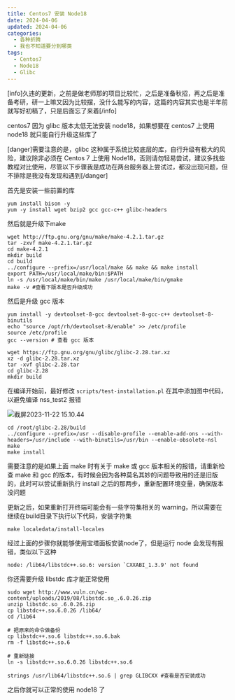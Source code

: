 ```yaml
---
title: Centos7 安装 Node18
date: 2024-04-06
updated: 2024-04-06
categories:
  - 各种折腾
  - 我也不知道要分到哪类
tags:
  - Centos7
  - Node18
  - Glibc
---
```


[info]久违的更新，之前是做老师那的项目比较忙，之后是准备秋招，再之后是准备考研，研一上嘛又因为比较摆，没什么能写的内容，这篇的内容其实也是半年前就写好初稿了，只是后面忘了来着[/info]

centos7 因为 glibc 版本太低无法安装 node18，如果想要在 centos7 上使用 node18 就只能自行升级这些库了

[danger]需要注意的是，glibc 这种属于系统比较底层的库，自行升级有极大的风险，建议除非必须在 Centos 7 上使用 Node18，否则请勿轻易尝试，建议多找些教程对比使用，尽管以下步骤我是成功在两台服务器上尝试过，都没出现问题，但不排除是我没有发现和遇到[/danger]

首先是安装一些前置的库

```shell
yum install bison -y
yum -y install wget bzip2 gcc gcc-c++ glibc-headers
```

然后就是升级下make

```shell
wget http://ftp.gnu.org/gnu/make/make-4.2.1.tar.gz
tar -zxvf make-4.2.1.tar.gz
cd make-4.2.1
mkdir build
cd build
../configure --prefix=/usr/local/make && make && make install
export PATH=/usr/local/make/bin:$PATH
ln -s /usr/local/make/bin/make /usr/local/make/bin/gmake
make -v #查看下版本是否升级成功
```

然后是升级 gcc 版本

```shell
yum install -y devtoolset-8-gcc devtoolset-8-gcc-c++ devtoolset-8-binutils
echo "source /opt/rh/devtoolset-8/enable" >> /etc/profile
source /etc/profile
gcc --version # 查看 gcc 版本
```

```shell
wget https://ftp.gnu.org/gnu/glibc/glibc-2.28.tar.xz
xz -d glibc-2.28.tar.xz
tar -xvf glibc-2.28.tar
cd glibc-2.28
mkdir build
```

在编译开始前，最好修改 `scripts/test-installation.pl` 在其中添加图中代码，以避免编译 nss_test2 报错

![截屏2023-11-22 15.10.44](https://img.blueflame.org.cn/images/2024/04/06/66110dfa8d637.png)

```shell
cd /root/glibc-2.28/build
../configure --prefix=/usr --disable-profile --enable-add-ons --with-headers=/usr/include --with-binutils=/usr/bin --enable-obsolete-nsl
make
make install
```

需要注意的是如果上面 make 时有关于 make 或 gcc 版本相关的报错，请重新检查 make 和 gcc 的版本，有时候会因为各种莫名其妙的问题导致用的还是旧版的，此时可以尝试重新执行 install 之后的那两步，重新配置环境变量，确保版本没问题

更新之后，如果重新打开终端可能会有一些字符集相关的 warning，所以需要在继续在build目录下执行以下代码，安装字符集

```shell
make localedata/install-locales
```

经过上面的步骤你就能够使用宝塔面板安装node了，但是运行 node 会发现有报错，类似以下这种

```shell
node: /lib64/libstdc++.so.6: version `CXXABI_1.3.9' not found
```

你还需要升级 libstdc 库才能正常使用

```shell
sudo wget http://www.vuln.cn/wp-content/uploads/2019/08/libstdc.so_.6.0.26.zip
unzip libstdc.so_.6.0.26.zip
cp libstdc++.so.6.0.26 /lib64/
cd /lib64

# 把原来的命令做备份
cp libstdc++.so.6 libstdc++.so.6.bak
rm -f libstdc++.so.6

# 重新链接
ln -s libstdc++.so.6.0.26 libstdc++.so.6
```

```shell
strings /usr/lib64/libstdc++.so.6 | grep GLIBCXX #查看是否安装成功
```

之后你就可以正常的使用 node18 了
